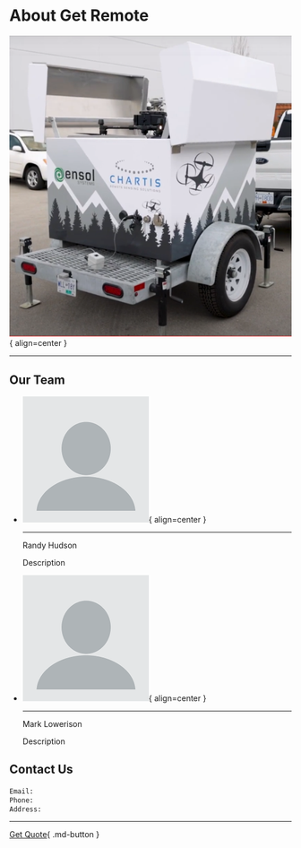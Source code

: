 # About Get Remote

![IMAGE OF BOX](img/entire_box.PNG){ align=center }

----
## Our Team
<div class="grid cards" markdown>

-   ![image of blank](img/blank.png){ align=center }

    ---

    Randy Hudson 
     
    Description 

-   ![image of blank](img/blank.png){ align=center }

    ---

    Mark Lowerison 

    Description

</div>

## Contact Us
    Email: 
    Phone: 
    Address: 
---


[Get Quote](#){ .md-button }